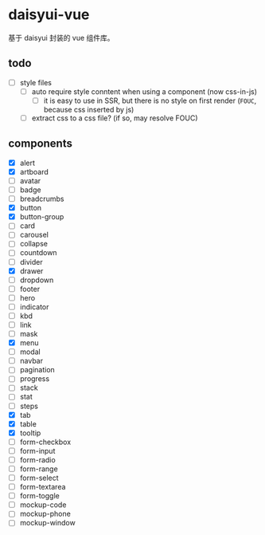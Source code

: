 # daisyui-vue

基于 daisyui 封装的 vue 组件库。

## todo

- [ ] style files
  - [ ] auto require style conntent when using a component (now css-in-js)
    - [ ] it is easy to use in SSR, but there is no style on first render (`FOUC`, because css inserted by js)
  - [ ] extract css to a css file? (if so, may resolve FOUC)

## components

- [x] alert
- [x] artboard
- [ ] avatar
- [ ] badge
- [ ] breadcrumbs
- [x] button
- [x] button-group
- [ ] card
- [ ] carousel
- [ ] collapse
- [ ] countdown
- [ ] divider
- [x] drawer
- [ ] dropdown
- [ ] footer
- [ ] hero
- [ ] indicator
- [ ] kbd
- [ ] link
- [ ] mask
- [x] menu
- [ ] modal
- [ ] navbar
- [ ] pagination
- [ ] progress
- [ ] stack
- [ ] stat
- [ ] steps
- [x] tab
- [x] table
- [x] tooltip
- [ ] form-checkbox
- [ ] form-input
- [ ] form-radio
- [ ] form-range
- [ ] form-select
- [ ] form-textarea
- [ ] form-toggle
- [ ] mockup-code
- [ ] mockup-phone
- [ ] mockup-window
